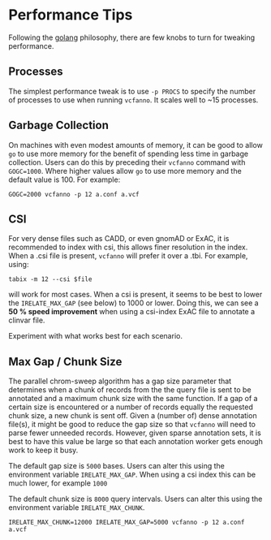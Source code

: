 Performance Tips
================

Following the [golang](https://golang.org) philosophy, there are few knobs
to turn for tweaking performance.

Processes
---------

The simplest performance tweak is to use `-p PROCS` to specify the number
of processes to use when running `vcfanno`. It scales well to ~15 processes.

Garbage Collection
------------------

On machines with even modest amounts of memory, it can be good to allow
`go` to use more memory for the benefit of spending less time in garbage
collection. Users can do this by preceding their `vcfanno` command with
`GOGC=1000`. Where higher values allow `go` to use more memory and the
default value is 100. For example:

```
GOGC=2000 vcfanno -p 12 a.conf a.vcf
```

CSI
---

For very dense files such as CADD, or even gnomAD or ExAC, it is recommended to index
with csi, this allows finer resolution in the index. When a .csi file is present, `vcfanno`
will prefer it over a .tbi. For example, using:

```
tabix -m 12 --csi $file
```

will work for most cases. When a csi is present, it seems to be best to lower the
`IRELATE_MAX_GAP` (see below) to 1000 or lower. Doing this, we can see a **50 % speed improvement** when
using a csi-index ExAC file to annotate a clinvar file.

Experiment with what works best for each scenario.

Max Gap / Chunk Size
--------------------

The parallel chrom-sweep algorithm has a gap size parameter that determines
when a chunk of records from the the query file is sent to be annotated and 
a maximum chunk size with the same function.
If a gap of a certain size is encountered or a number of records equally
the requested chunk size, a new chunk is sent off. Given a (number of) dense
annotation file(s), it might be good to reduce the gap size so that `vcfanno`
will need to parse fewer unneeded records. However, given sparse annotation
sets, it is best to have this value be large so that each annotation worker
gets enough work to keep it busy.

The default gap size is `5000` bases. Users can alter this using the
environment variable `IRELATE_MAX_GAP`. When using a csi index this can
be much lower, for example `1000`

The default chunk size is `8000` query intervals. Users can alter this using the
environment variable `IRELATE_MAX_CHUNK`.



```
IRELATE_MAX_CHUNK=12000 IRELATE_MAX_GAP=5000 vcfanno -p 12 a.conf a.vcf
```
